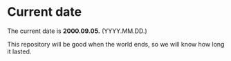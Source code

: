 # Current date

The current date is **2000.09.05.** (YYYY.MM.DD.)

This repository will be good when the world ends, so we will know how long it lasted.